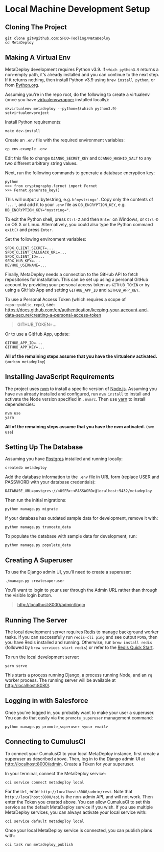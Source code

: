 # Local Machine Development Setup

## Cloning The Project

    git clone git@github.com:SFDO-Tooling/MetaDeploy
    cd MetaDeploy

## Making A Virtual Env

MetaDeploy development requires Python v3.9. If `which python3.9` returns a
non-empty path, it's already installed and you can continue to the next step. If
it returns nothing, then install Python v3.9 using `brew install python`, or
from [Python.org](https://www.python.org/downloads/).

Assuming you're in the repo root, do the following to create a virtualenv (once
you have
[virtualenvwrapper](https://virtualenvwrapper.readthedocs.io/en/latest/)
installed locally):

    mkvirtualenv metadeploy --python=$(which python3.9)
    setvirtualenvproject

Install Python requirements:

    make dev-install

Create an `.env` file with the required environment variables:

    cp env.example .env

Edit this file to change `DJANGO_SECRET_KEY` and `DJANGO_HASHID_SALT` to any two
different arbitrary string values.

Next, run the following commands to generate a database encryption key:

    python
    >>> from cryptography.fernet import Fernet
    >>> Fernet.generate_key()

This will output a bytestring, e.g. `b'mystring='`. Copy only the contents of
`'...'`, and add it to your `.env` file as `DB_ENCRYPTION_KEY`, e.g.
`DB_ENCRYPTION_KEY="mystring="`.

To exit the Python shell, press `Ctrl-Z` and then `Enter` on Windows, or
`Ctrl-D` on OS X or Linux. Alternatively, you could also type the Python command
`exit()` and press `Enter`.

Set the following environment variables:

    SFDX_CLIENT_SECRET=...
    SFDX_CLIENT_CALLBACK_URL=...
    SFDX_CLIENT_ID=...
    SFDX_HUB_KEY=...
    DEVHUB_USERNAME=...

Finally, MetaDeploy needs a connection to the GitHub API to fetch repositories
for installation. This can be set up using a personal GitHub account by
providing your personal access token as `GITHUB_TOKEN` _or_ by using a GitHub
App and setting `GITHUB_APP_ID` and `GITHUB_APP_KEY`.

To use a Personal Access Token (which requires a scope of
`repo::public_repo`), see:
<https://docs.github.com/en/authentication/keeping-your-account-and-data-secure/creating-a-personal-access-token>

> GITHUB_TOKEN=...

Or to use a GitHub App, update:

    GITHUB_APP_ID=...
    GITHUB_APP_KEY=...

**All of the remaining steps assume that you have the virtualenv activated.**
(`workon metadeploy`)

## Installing JavaScript Requirements

The project uses [nvm](https://github.com/nvm-sh/nvm) to install a specific
version of [Node.js](http://nodejs.org). Assuming you have `nvm` already
installed and configured, run `nvm install` to install and activate the Node
version specified in `.nvmrc`. Then use [yarn](https://yarnpkg.com/) to install
dependencies:

    nvm use
    yarn

**All of the remaining steps assume that you have the nvm activated.**
(`nvm use`)

## Setting Up The Database

Assuming you have [Postgres](https://www.postgresql.org/download/) installed and
running locally:

    createdb metadeploy

Add the database information to the `.env` file in URL form (replace USER and
PASSWORD with your database credentials):

    DATABASE_URL=postgres://<USER>:<PASSWORD>@localhost:5432/metadeploy

Then run the initial migrations:

    python manage.py migrate

If your database has outdated sample data for development, remove it with:

    python manage.py truncate_data

To populate the database with sample data for development, run:

    python manage.py populate_data

## Creating A Superuser

To use the Django admin UI, you'll need to create a superuser:

    ./manage.py createsuperuser

You'll want to login to your user through the Admin URL rather than through the
visible login button.

> <http://localhost:8000/admin/login>

## Running The Server

The local development server requires [Redis](https://redis.io/) to manage
background worker tasks. If you can successfully run `redis-cli ping` and see
output `PONG`, then you have Redis installed and running. Otherwise, run
`brew install redis` (followed by `brew services start redis`) or refer to the
[Redis Quick Start](https://redis.io/topics/quickstart).

To run the local development server:

    yarn serve

This starts a process running Django, a process running Node, and an `rq` worker
process. The running server will be available at <http://localhost:8080/>.

## Logging in with Salesforce

Once you've logged in, you probably want to make your user a superuser. You can
do that easily via the `promote_superuser` management command:

    python manage.py promote_superuser <your email>

## Connecting to CumulusCI

To connect your CumulusCI to your local MetaDeploy instance, first create a
superuser as described above. Then, log in to the Django admin UI at
<http://localhost:8000/admin>. Create a Token for your superuser.

In your terminal, connect the MetaDeploy service:

    cci service connect metadeploy local

For the `Url`, enter `http://localhost:8000/admin/rest`. Note that
`http://localhost:8000/api` is the non-admin API, and will not work. Then enter
the Token you created above. You can allow CumulusCI to set this service as the
default MetaDeploy service if you wish. If you use multiple MetaDeploy services,
you can always activate your local service with:

    cci service default metadeploy local

Once your local MetaDeploy service is connected, you can publish plans with:

    cci task run metadeploy_publish

